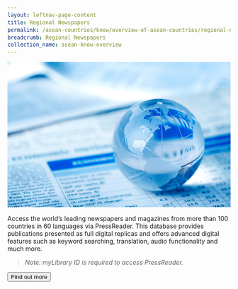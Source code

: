 ```yaml
---
layout: leftnav-page-content
title: Regional Newspapers
permalink: /asean-countries/know/overview-of-asean-countries/regional-newspapers/
breadcrumb: Regional Newspapers
collection_name: asean-know-overview
---
```


<img src="\images\china-overview\regional-newspapers.jpg" alt="regional newspapers banner" style="width:800px;" />

Access the world’s leading newspapers and magazines from more than 100 countries in 60 languages via PressReader. This database provides publications presented as full digital replicas and offers advanced digital features such as keyword searching, translation, audio functionality and much more.

> *Note: myLibrary ID is required to access PressReader.*

<a href="http://eresources.nlb.gov.sg/Main/Browse?startsWith=P" target="blank"><button class="w3-btn w3-round-xxlarge">Find out more</button></a>